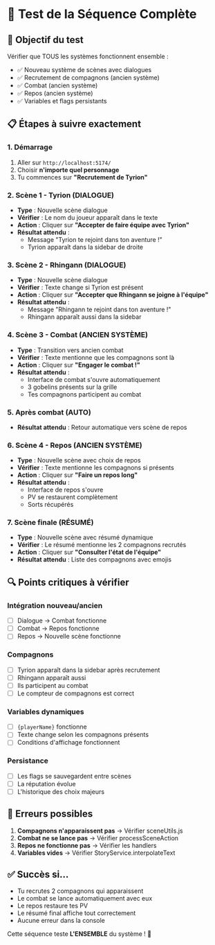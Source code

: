 # 🎯 Test de la Séquence Complète

## 🚀 **Objectif du test**
Vérifier que TOUS les systèmes fonctionnent ensemble :
- ✅ Nouveau système de scènes avec dialogues
- ✅ Recrutement de compagnons (ancien système)
- ✅ Combat (ancien système) 
- ✅ Repos (ancien système)
- ✅ Variables et flags persistants

## 📋 **Étapes à suivre exactement**

### **1. Démarrage**
1. Aller sur `http://localhost:5174/`
2. Choisir **n'importe quel personnage**
3. Tu commences sur **"Recrutement de Tyrion"**

### **2. Scène 1 - Tyrion (DIALOGUE)**
- **Type** : Nouvelle scène dialogue
- **Vérifier** : Le nom du joueur apparaît dans le texte
- **Action** : Cliquer sur **"Accepter de faire équipe avec Tyrion"**
- **Résultat attendu** : 
  - Message "Tyrion te rejoint dans ton aventure !"
  - Tyrion apparaît dans la sidebar de droite

### **3. Scène 2 - Rhingann (DIALOGUE)**
- **Type** : Nouvelle scène dialogue
- **Vérifier** : Texte change si Tyrion est présent
- **Action** : Cliquer sur **"Accepter que Rhingann se joigne à l'équipe"**
- **Résultat attendu** :
  - Message "Rhingann te rejoint dans ton aventure !"
  - Rhingann apparaît aussi dans la sidebar

### **4. Scène 3 - Combat (ANCIEN SYSTÈME)**
- **Type** : Transition vers ancien combat
- **Vérifier** : Texte mentionne que les compagnons sont là
- **Action** : Cliquer sur **"Engager le combat !"**
- **Résultat attendu** :
  - Interface de combat s'ouvre automatiquement
  - 3 gobelins présents sur la grille
  - Tes compagnons participent au combat

### **5. Après combat (AUTO)**
- **Résultat attendu** : Retour automatique vers scène de repos

### **6. Scène 4 - Repos (ANCIEN SYSTÈME)**
- **Type** : Nouvelle scène avec choix de repos
- **Vérifier** : Texte mentionne les compagnons si présents
- **Action** : Cliquer sur **"Faire un repos long"**
- **Résultat attendu** :
  - Interface de repos s'ouvre
  - PV se restaurent complètement
  - Sorts récupérés

### **7. Scène finale (RÉSUMÉ)**
- **Type** : Nouvelle scène avec résumé dynamique
- **Vérifier** : Le résumé mentionne les 2 compagnons recrutés
- **Action** : Cliquer sur **"Consulter l'état de l'équipe"**
- **Résultat attendu** : Liste des compagnons avec emojis

## 🔍 **Points critiques à vérifier**

### **Intégration nouveau/ancien**
- [ ] Dialogue → Combat fonctionne
- [ ] Combat → Repos fonctionne  
- [ ] Repos → Nouvelle scène fonctionne

### **Compagnons**
- [ ] Tyrion apparaît dans la sidebar après recrutement
- [ ] Rhingann apparaît aussi
- [ ] Ils participent au combat
- [ ] Le compteur de compagnons est correct

### **Variables dynamiques**
- [ ] `{playerName}` fonctionne
- [ ] Texte change selon les compagnons présents
- [ ] Conditions d'affichage fonctionnent

### **Persistance**
- [ ] Les flags se sauvegardent entre scènes
- [ ] La réputation évolue
- [ ] L'historique des choix majeurs

## 🐛 **Erreurs possibles**

1. **Compagnons n'apparaissent pas** → Vérifier sceneUtils.js
2. **Combat ne se lance pas** → Vérifier processSceneAction
3. **Repos ne fonctionne pas** → Vérifier les handlers
4. **Variables vides** → Vérifier StoryService.interpolateText

## ✅ **Succès si...**

- Tu recrutes 2 compagnons qui apparaissent
- Le combat se lance automatiquement avec eux
- Le repos restaure tes PV
- Le résumé final affiche tout correctement
- Aucune erreur dans la console

Cette séquence teste **L'ENSEMBLE** du système ! 🎉